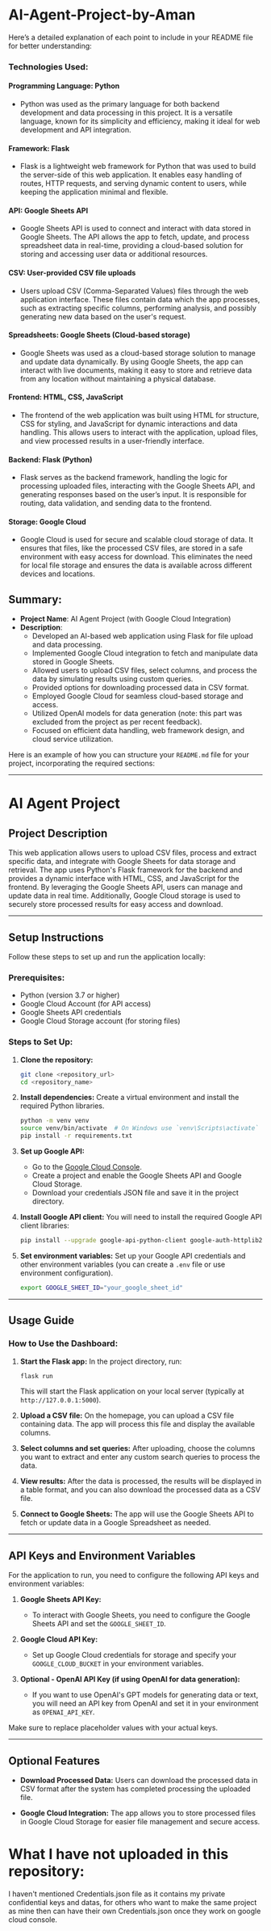 # AI-Agent-Project-by-Aman

Here’s a detailed explanation of each point to include in your README file for better understanding:

### Technologies Used:

#### **Programming Language: Python**
- Python was used as the primary language for both backend development and data processing in this project. It is a versatile language, known for its simplicity and efficiency, making it ideal for web development and API integration.

#### **Framework: Flask**
- Flask is a lightweight web framework for Python that was used to build the server-side of this web application. It enables easy handling of routes, HTTP requests, and serving dynamic content to users, while keeping the application minimal and flexible.

#### **API: Google Sheets API**
- Google Sheets API is used to connect and interact with data stored in Google Sheets. The API allows the app to fetch, update, and process spreadsheet data in real-time, providing a cloud-based solution for storing and accessing user data or additional resources.

#### **CSV: User-provided CSV file uploads**
- Users upload CSV (Comma-Separated Values) files through the web application interface. These files contain data which the app processes, such as extracting specific columns, performing analysis, and possibly generating new data based on the user's request.

#### **Spreadsheets: Google Sheets (Cloud-based storage)**
- Google Sheets was used as a cloud-based storage solution to manage and update data dynamically. By using Google Sheets, the app can interact with live documents, making it easy to store and retrieve data from any location without maintaining a physical database.

#### **Frontend: HTML, CSS, JavaScript**
- The frontend of the web application was built using HTML for structure, CSS for styling, and JavaScript for dynamic interactions and data handling. This allows users to interact with the application, upload files, and view processed results in a user-friendly interface.

#### **Backend: Flask (Python)**
- Flask serves as the backend framework, handling the logic for processing uploaded files, interacting with the Google Sheets API, and generating responses based on the user’s input. It is responsible for routing, data validation, and sending data to the frontend.

#### **Storage: Google Cloud**
- Google Cloud is used for secure and scalable cloud storage of data. It ensures that files, like the processed CSV files, are stored in a safe environment with easy access for download. This eliminates the need for local file storage and ensures the data is available across different devices and locations.

## Summary:

- **Project Name**: AI Agent Project (with Google Cloud Integration)
- **Description**: 
  - Developed an AI-based web application using Flask for file upload and data processing.
  - Implemented Google Cloud integration to fetch and manipulate data stored in Google Sheets.
  - Allowed users to upload CSV files, select columns, and process the data by simulating results using custom queries.
  - Provided options for downloading processed data in CSV format.
  - Employed Google Cloud for seamless cloud-based storage and access.
  - Utilized OpenAI models for data generation (note: this part was excluded from the project as per recent feedback).
  - Focused on efficient data handling, web framework design, and cloud service utilization.

Here is an example of how you can structure your `README.md` file for your project, incorporating the required sections:

---

# AI Agent Project

## Project Description
This web application allows users to upload CSV files, process and extract specific data, and integrate with Google Sheets for data storage and retrieval. The app uses Python's Flask framework for the backend and provides a dynamic interface with HTML, CSS, and JavaScript for the frontend. By leveraging the Google Sheets API, users can manage and update data in real time. Additionally, Google Cloud storage is used to securely store processed results for easy access and download.

---

## Setup Instructions
Follow these steps to set up and run the application locally:

### Prerequisites:
- Python (version 3.7 or higher)
- Google Cloud Account (for API access)
- Google Sheets API credentials
- Google Cloud Storage account (for storing files)

### Steps to Set Up:

1. **Clone the repository:**
   ```bash
   git clone <repository_url>
   cd <repository_name>
   ```

2. **Install dependencies:**
   Create a virtual environment and install the required Python libraries.
   ```bash
   python -m venv venv
   source venv/bin/activate  # On Windows use `venv\Scripts\activate`
   pip install -r requirements.txt
   ```
  

3. **Set up Google API:**
   - Go to the [Google Cloud Console](https://console.cloud.google.com/).
   - Create a project and enable the Google Sheets API and Google Cloud Storage.
   - Download your credentials JSON file and save it in the project directory.
   
4. **Install Google API client:**
   You will need to install the required Google API client libraries:
   ```bash
   pip install --upgrade google-api-python-client google-auth-httplib2 google-auth-oauthlib
   ```

5. **Set environment variables:**
   Set up your Google API credentials and other environment variables (you can create a `.env` file or use environment configuration).
   ```bash
   export GOOGLE_SHEET_ID="your_google_sheet_id"
   ```

---

## Usage Guide

### How to Use the Dashboard:

1. **Start the Flask app:**
   In the project directory, run:
   ```bash
   flask run
   ```
   This will start the Flask application on your local server (typically at `http://127.0.0.1:5000`).

2. **Upload a CSV file:**
   On the homepage, you can upload a CSV file containing data. The app will process this file and display the available columns.

3. **Select columns and set queries:**
   After uploading, choose the columns you want to extract and enter any custom search queries to process the data.

4. **View results:**
   After the data is processed, the results will be displayed in a table format, and you can also download the processed data as a CSV file.

5. **Connect to Google Sheets:**
   The app will use the Google Sheets API to fetch or update data in a Google Spreadsheet as needed.

---

## API Keys and Environment Variables

For the application to run, you need to configure the following API keys and environment variables:

1. **Google Sheets API Key:** 
   - To interact with Google Sheets, you need to configure the Google Sheets API and set the `GOOGLE_SHEET_ID`.

2. **Google Cloud API Key:**
   - Set up Google Cloud credentials for storage and specify your `GOOGLE_CLOUD_BUCKET` in your environment variables.

3. **Optional - OpenAI API Key (if using OpenAI for data generation):**
   - If you want to use OpenAI's GPT models for generating data or text, you will need an API key from OpenAI and set it in your environment as `OPENAI_API_KEY`.

Make sure to replace placeholder values with your actual keys.

---

## Optional Features
  
- **Download Processed Data:** 
  Users can download the processed data in CSV format after the system has completed processing the uploaded file.
  
- **Google Cloud Integration:** 
  The app allows you to store processed files in Google Cloud Storage for easier file management and secure access.

# What I have not uploaded in this repository:
I haven't mentioned Credentials.json file as it contains my private confidential keys and datas, for others who want to make the same project as mine then can have their own Credentials.json once they work on google cloud console.
